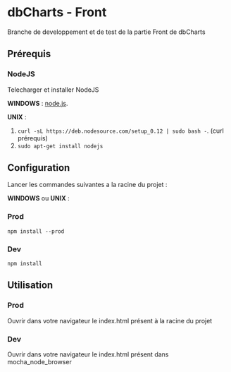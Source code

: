 # dbCharts - Front

Branche de developpement et de test de la partie Front de dbCharts

## Prérequis

### NodeJS

Telecharger et installer NodeJS 

**WINDOWS** : [node.js](https://nodejs.org/en/).

**UNIX** : 

1. `curl -sL https://deb.nodesource.com/setup_0.12 | sudo bash -`. (curl prérequis)
2. `sudo apt-get install nodejs`

## Configuration

Lancer les commandes suivantes a la racine du projet : 

**WINDOWS** ou **UNIX** :

### Prod

`npm install --prod`

### Dev

`npm install`

## Utilisation

### Prod

Ouvrir dans votre navigateur le index.html présent à la racine du projet

### Dev

Ouvrir dans votre navigateur le index.html présent dans mocha_node_browser
